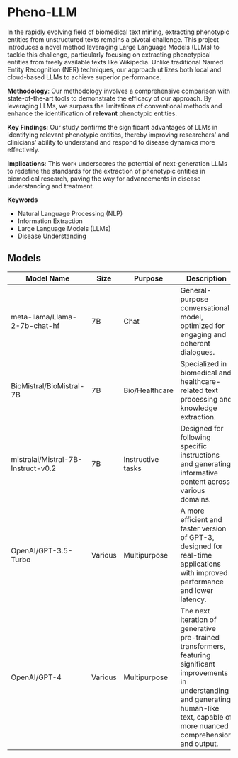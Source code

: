 # Pheno-LLM

In the rapidly evolving field of biomedical text mining, extracting phenotypic entities from unstructured texts remains a pivotal challenge. This project introduces a novel method leveraging Large Language Models (LLMs) to tackle this challenge, particularly focusing on extracting phenotypical entities from freely available texts like Wikipedia. Unlike traditional Named Entity Recognition (NER) techniques, our approach utilizes both local and cloud-based LLMs to achieve superior performance.

**Methodology**: Our methodology involves a comprehensive comparison with state-of-the-art tools to demonstrate the efficacy of our approach. By leveraging LLMs, we surpass the limitations of conventional methods and enhance the identification of **relevant** phenotypic entities.

**Key Findings**:
Our study confirms the significant advantages of LLMs in identifying relevant phenotypic entities, thereby improving researchers' and clinicians' ability to understand and respond to disease dynamics more effectively.

**Implications**: This work underscores the potential of next-generation LLMs to redefine the standards for the extraction of phenotypic entities in biomedical research, paving the way for advancements in disease understanding and treatment.

**Keywords**

- Natural Language Processing (NLP)
- Information Extraction
- Large Language Models (LLMs)
- Disease Understanding


## Models


| Model Name                       | Size  | Purpose          | Description                                                                                                                                 |
|----------------------------------|-------|------------------|---------------------------------------------------------------------------------------------------------------------------------------------|
| meta-llama/Llama-2-7b-chat-hf    | 7B    | Chat             | General-purpose conversational model, optimized for engaging and coherent dialogues.                                                        |
| BioMistral/BioMistral-7B         | 7B    | Bio/Healthcare   | Specialized in biomedical and healthcare-related text processing and knowledge extraction.                                                  |
| mistralai/Mistral-7B-Instruct-v0.2 | 7B  | Instructive tasks | Designed for following specific instructions and generating informative content across various domains.                                     |
| OpenAI/GPT-3.5-Turbo             | Various | Multipurpose     | A more efficient and faster version of GPT-3, designed for real-time applications with improved performance and lower latency.              |
| OpenAI/GPT-4                     | Various | Multipurpose     | The next iteration of generative pre-trained transformers, featuring significant improvements in understanding and generating human-like text, capable of more nuanced comprehension and output. |


